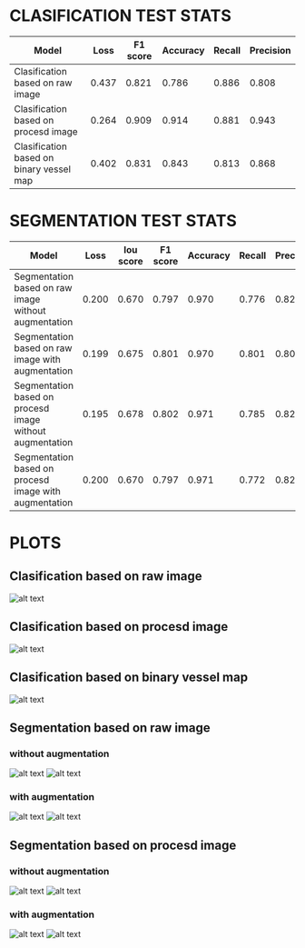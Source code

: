 # CLASIFICATION TEST STATS
| Model |  Loss | F1 score | Accuracy | Recall | Precision |
| --- |  --- | --- | --- | --- | --- |
| Clasification based on raw image  | 0.437 | 0.821 | 0.786 | 0.886 | 0.808 |
| Clasification based on procesd image  | 0.264 | 0.909 | 0.914 | 0.881 | 0.943 |
| Clasification based on  binary vessel map | 0.402 | 0.831 | 0.843 | 0.813 | 0.868 |


# SEGMENTATION TEST STATS
| Model | Loss | Iou score | F1 score | Accuracy | Recall | Precision | Specificity |
| --- | --- | --- | --- | --- | --- | --- | --- |
| Segmentation based on raw image without augmentation | 0.200 | 0.670 | 0.797 | 0.970 | 0.776 | 0.825 | 0.986|
| Segmentation based on raw image with augmentation | 0.199 | 0.675 | 0.801 | 0.970 | 0.801 | 0.807 | 0.983 |
| Segmentation based on procesd image  without augmentation | 0.195 | 0.678 | 0.802 | 0.971 | 0.785 | 0.825 | 0.986|
| Segmentation based on procesd image with augmentation | 0.200 | 0.670 | 0.797 |0.971 | 0.772 | 0.829 | 0.986|

# PLOTS
## Clasification based on raw image
![alt text](https://github.com/Mpasiowiec/Retinopatia/blob/main/densenet/models/densenet121_e20_s300_b14_plot.jpg?raw=true)
## Clasification based on procesd image
![alt text](https://github.com/Mpasiowiec/Retinopatia/blob/main/densenet/models/densenet121_prep_e20_s300_b14_plot.jpg?raw=true)
## Clasification based on  binary vessel map
![alt text](https://github.com/Mpasiowiec/Retinopatia/blob/main/densenet/models/densenet121_vessel_e20_s300_b14_plot.jpg?raw=true)

## Segmentation based on raw image
### without augmentation
![alt text](https://github.com/Mpasiowiec/Retinopatia/blob/main/unet/models/UNet11_e35_s256_b9_noaugm_plot.jpg?raw=true)
![alt text](https://github.com/Mpasiowiec/Retinopatia/blob/main/unet/models/UNet11_e35_s256_b9_noaugm_viz.jpg?raw=true)
### with augmentation
![alt text](https://github.com/Mpasiowiec/Retinopatia/blob/main/unet/models/UNet11_e35_s256_b9_jit_plot.jpg?raw=true)
![alt text](https://github.com/Mpasiowiec/Retinopatia/blob/main/unet/models/UNet11_e35_s256_b9_jit_viz.jpg?raw=true)
## Segmentation based on procesd image
### without augmentation
![alt text](https://github.com/Mpasiowiec/Retinopatia/blob/main/unet/models/UNet11_prep_e35_s256_b9_noaugm_plot.jpg?raw=true)
![alt text](https://github.com/Mpasiowiec/Retinopatia/blob/main/unet/models/UNet11_prep_e35_s256_b9_noaugm_viz.jpg?raw=true)
### with augmentation
![alt text](https://github.com/Mpasiowiec/Retinopatia/blob/main/unet/models/UNet11_prep_e35_s256_b9_jit_plot.jpg?raw=true)
![alt text](https://github.com/Mpasiowiec/Retinopatia/blob/main/unet/models/UNet11_prep_e35_s256_b9_jit_viz.jpg?raw=true)

